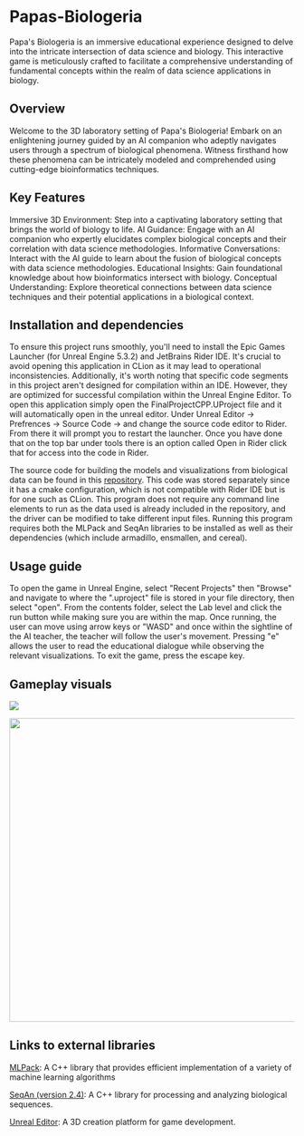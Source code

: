 # Papas-Biologeria

Papa's Biologeria is an immersive educational experience designed to delve into the intricate intersection of data science and biology. This interactive game is meticulously crafted to facilitate a comprehensive understanding of fundamental concepts within the realm of data science applications in biology.

## Overview
Welcome to the 3D laboratory setting of Papa's Biologeria! Embark on an enlightening journey guided by an AI companion who adeptly navigates users through a spectrum of biological phenomena. Witness firsthand how these phenomena can be intricately modeled and comprehended using cutting-edge bioinformatics techniques.

## Key Features
Immersive 3D Environment: Step into a captivating laboratory setting that brings the world of biology to life.
AI Guidance: Engage with an AI companion who expertly elucidates complex biological concepts and their correlation with data science methodologies.
Informative Conversations: Interact with the AI guide to learn about the fusion of biological concepts with data science methodologies.
Educational Insights: Gain foundational knowledge about how  bioinformatics intersect with biology.
Conceptual Understanding: Explore theoretical connections between data science techniques and their potential applications in a biological context.



## Installation and dependencies
To ensure this project runs smoothly, you'll need to install the Epic Games Launcher (for Unreal Engine 5.3.2) and JetBrains Rider IDE. It's crucial to avoid opening this application in CLion as it may lead to operational inconsistencies. Additionally, it's worth noting that specific code segments in this project aren't designed for compilation within an IDE. However, they are optimized for successful compilation within the Unreal Engine Editor. To open this application simply open the FinalProjectCPP.UProject file and it will automatically open in the unreal editor. Under Unreal Editor -> Prefrences -> Source Code -> and change the source code editor to Rider. From there it will prompt you to restart the launcher. Once you have done that on the top bar under tools there is an option called Open in Rider click that for access into the code in Rider. 

The source code for building the models and visualizations from biological data can be found in this [repository](https://github.com/annika6246/BioExploration). This code was stored separately since it has a cmake configuration, which is not compatible with Rider IDE but is for one such as CLion. This program does not require any command line elements to run as the data used is already included in the repository, and the driver can be modified to take different input files. Running this program requires both the MLPack and SeqAn libraries to be installed as well as their dependencies (which include armadillo, ensmallen, and cereal).

## Usage guide
To open the game in Unreal Engine, select "Recent Projects" then "Browse" and navigate to where the ".uproject" file is stored in your file directory, then select "open". From the contents folder, select the Lab level and click the run button while making sure you are within the map. Once running, the user can move using arrow keys or "WASD" and once within the sightline of the AI teacher, the teacher will follow the user's movement. Pressing "e" allows the user to read the educational dialogue while observing the relevant visualizations. To exit the game, press the escape key.



## Gameplay visuals
![](https://im5.ezgif.com/tmp/ezgif-5-e82da92b95.gif)



<img src="https://im5.ezgif.com/tmp/ezgif-5-24ef6f9f95.jpg" width="901" height="536"/>


## Links to external libraries
[MLPack](https://github.com/mlpack): A C++ library that provides efficient implementation of a variety of machine learning algorithms

[SeqAn (version 2.4)](https://github.com/seqan): A C++ library for processing and analyzing biological sequences.

[Unreal Editor](https://www.unrealengine.com/en-US/): A 3D creation platform for game development.
